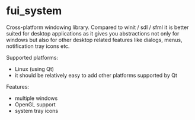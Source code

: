 # fui_system

Cross-platform windowing library. Compared to winit / sdl / sfml it is better suited for desktop applications as it gives you abstractions not only for windows but also for other desktop related features like dialogs, menus, notification tray icons etc.


Supported platforms:

- Linux (using Qt)
- it should be relatively easy to add other platforms supported by Qt

Features:

- multiple windows
- OpenGL support
- system tray icons
